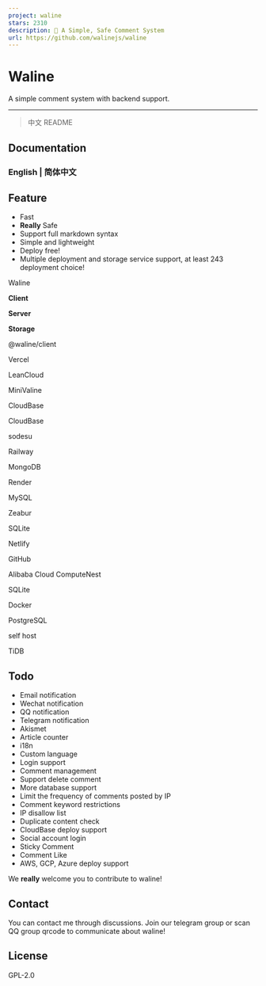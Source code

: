 ```yaml
---
project: waline
stars: 2310
description: 💬 A Simple, Safe Comment System
url: https://github.com/walinejs/waline
---
```


Waline
======

A simple comment system with backend support.

* * *

> 中文 README

Documentation
-------------

### English | 简体中文

Feature
-------

-   Fast
-   **Really** Safe
-   Support full markdown syntax
-   Simple and lightweight
-   Deploy free!
-   Multiple deployment and storage service support, at least 243 deployment choice!

Waline

**Client**

**Server**

**Storage**

@waline/client

Vercel

LeanCloud

MiniValine

CloudBase

CloudBase

sodesu

Railway

MongoDB

Render

MySQL

Zeabur

SQLite

Netlify

GitHub

Alibaba Cloud ComputeNest

SQLite

Docker

PostgreSQL

self host

TiDB

Todo
----

-   Email notification
-   Wechat notification
-   QQ notification
-   Telegram notification
-   Akismet
-   Article counter
-   i18n
-   Custom language
-   Login support
-   Comment management
-   Support delete comment
-   More database support
-   Limit the frequency of comments posted by IP
-   Comment keyword restrictions
-   IP disallow list
-   Duplicate content check
-   CloudBase deploy support
-   Social account login
-   Sticky Comment
-   Comment Like
-   AWS, GCP, Azure deploy support

We **really** welcome you to contribute to waline!

Contact
-------

You can contact me through discussions. Join our telegram group or scan QQ group qrcode to communicate about waline!

License
-------

GPL-2.0
